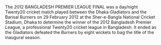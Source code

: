 The 2012 BANGLADESH PREMIER LEAGUE FINAL was a day/night Twenty20 cricket match played between the Dhaka Gladiators and the Barisal Burners on 29 February 2012 at the Sher-e-Bangla National Cricket Stadium, Dhaka to determine the winner of the 2012 Bangladesh Premier League, a professional Twenty20 cricket league in Bangladesh. It ended as the Gladiators defeated the Burners by eight wickets to bag the title of the inaugural season.

